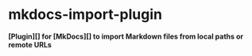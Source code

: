 # mkdocs-import-plugin

**[Plugin][] for [MkDocs][] to import Markdown files from local paths or remote URLs**
